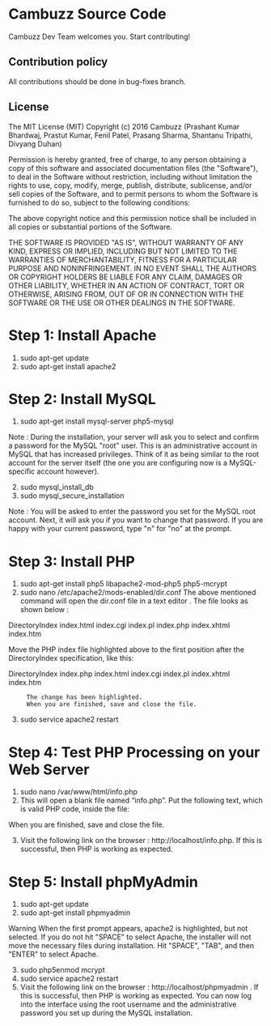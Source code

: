 # Cambuzz Source Code

Cambuzz Dev Team welcomes you. Start contributing!

## Contribution policy
All contributions should be done in bug-fixes branch.

## License

The MIT License (MIT)
Copyright (c) 2016 Cambuzz (Prashant Kumar Bhardwaj, Prastut Kumar, Fenil Patel, Prasang Sharma, Shantanu Tripathi, Divyang Duhan)

Permission is hereby granted, free of charge, to any person obtaining a copy of this software and associated documentation files (the "Software"), to deal in the Software without restriction, including without limitation the rights to use, copy, modify, merge, publish, distribute, sublicense, and/or sell copies of the Software, and to permit persons to whom the Software is furnished to do so, subject to the following conditions:

The above copyright notice and this permission notice shall be included in all copies or substantial portions of the Software.

THE SOFTWARE IS PROVIDED "AS IS", WITHOUT WARRANTY OF ANY KIND, EXPRESS OR IMPLIED, INCLUDING BUT NOT LIMITED TO THE WARRANTIES OF MERCHANTABILITY, FITNESS FOR A PARTICULAR PURPOSE AND NONINFRINGEMENT. IN NO EVENT SHALL THE AUTHORS OR COPYRIGHT HOLDERS BE LIABLE FOR ANY CLAIM, DAMAGES OR OTHER LIABILITY, WHETHER IN AN ACTION OF CONTRACT, TORT OR OTHERWISE, ARISING FROM, OUT OF OR IN CONNECTION WITH THE SOFTWARE OR THE USE OR OTHER DEALINGS IN THE SOFTWARE.

# Step 1: Install Apache
1) sudo apt-get update
2) sudo apt-get install apache2

# Step 2: Install MySQL

1) sudo apt-get install mysql-server php5-mysql

Note : During the installation, your server will ask you to select and confirm a password for the MySQL "root" user. This is an administrative account in MySQL that has increased privileges. Think of it as being similar to the root account for the server itself (the one you are configuring now is a MySQL-specific account however).

2) sudo mysql_install_db
3) sudo mysql_secure_installation


Note : You will be asked to enter the password you set for the MySQL root account. Next, it will ask you if you want to change that password. If you are happy with your current password, type "n" for "no" at the prompt.

# Step 3: Install PHP

1) sudo apt-get install php5 libapache2-mod-php5 php5-mcrypt
2) sudo nano /etc/apache2/mods-enabled/dir.conf
         The above mentioned command will open the dir.conf file in a text editor . The file looks as shown below : 
                      
<IfModule mod_dir.c>
    DirectoryIndex index.html index.cgi index.pl index.php index.xhtml index.htm
</IfModule>

Move the PHP index file highlighted above to the first position after the DirectoryIndex specification, like this:

<IfModule mod_dir.c>
    DirectoryIndex index.php index.html index.cgi index.pl index.xhtml index.htm
</IfModule>


         The change has been highlighted.
         When you are finished, save and close the file.

3) sudo service apache2 restart


# Step 4: Test PHP Processing on your Web Server
1) sudo nano /var/www/html/info.php
2) This will open a blank file named “info.php”. Put the following text, which is valid PHP code, inside the file:

<?php
phpinfo();
?>

When you are finished, save and close the file.

3) Visit the following link on the browser :   http://localhost/info.php.  If this is successful, then PHP is working as expected.

# Step 5: Install phpMyAdmin
1) sudo apt-get update
2) sudo apt-get install phpmyadmin
					
Warning
When the first prompt appears, apache2 is highlighted, but not selected. If you do not hit "SPACE" to select Apache, the installer will not move the necessary files during installation. Hit "SPACE", "TAB", and then "ENTER" to select Apache.

3) sudo php5enmod mcrypt
4) sudo service apache2 restart
5) Visit the following link on the browser :   http://localhost/phpmyadmin .  If this is successful, then     PHP is working as expected. You can now log into the interface using the root username and the administrative password you set up during the MySQL installation.



